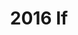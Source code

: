 ---
pid: PT84
title: 2016 If
location_transcription: Fishtown
zipcode: '19125'
outside_phl: 
neighborhood: Fishtown,Kensington
age: '34'
age_range: 30-39
instagram: 
image_file_name: PT_84.jpg
proposal_transcription: Bernie 2020
topic: Figure,Politics
topic_summary: 0, 0
type: Image
keywords_other: bernie sanders, president, election, fishtown
credit: Donovan
image_labels: 
twitter: 
facebook: 
permalink: "/monuments/pt84/"
layout: item-page
---